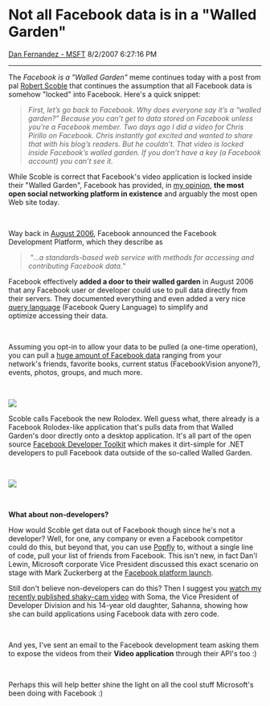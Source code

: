 <div id="page">

# Not all Facebook data is in a "Walled Garden"

[Dan Fernandez -
MSFT](https://social.msdn.microsoft.com/profile/Dan%20Fernandez%20-%20MSFT)
8/2/2007 6:27:16 PM

-----

<div id="content">

The *Facebook is a "Walled Garden"* meme continues today with a post
from pal [Robert
Scoble](http://scobleizer.com/2007/08/02/the-latest-shiny-social-object-an-opencontrollable-social-network/) that
continues the assumption that all Facebook data is somehow "locked" into
Facebook. Here's a quick snippet:

> *First, let’s go back to Facebook. Why does everyone say it’s a
> “walled garden?” Because you can’t get to data stored on Facebook
> unless you’re a Facebook member. Two days ago I did a video for Chris
> Pirillo on Facebook. Chris instantly got excited and wanted to share
> that with his blog’s readers. But he couldn’t. That video is locked
> inside Facebook’s walled garden. If you don’t have a key (a Facebook
> account) you can’t see it.*

While Scoble is correct that Facebook's video application is locked
inside their "Walled Garden", Facebook has provided, in [my
opinion](http://blogs.msdn.com/danielfe/articles/106589.aspx), **the
most open social networking platform in existence** and arguably the
most open Web site today.

 

Way back in
[August 2006](http://blog.facebook.com/blog.php?blog_id=company&blogger=8055),
Facebook announced the Facebook Development Platform, which they
describe as

>  "...*a standards-based web service with methods for accessing and
> contributing Facebook data.*"

Facebook effectively **added a door to their walled garden** in August
2006 that any Facebook user or developer could use to pull data directly
from their servers. They documented everything and even added a very
nice [query language](http://blog.facebook.com/blog.php?post=2245872130)
(Facebook Query Language) to simplify and optimize accessing their data.

 

Assuming you opt-in to allow your data to be pulled (a one-time
operation), you can pull a [huge amount of Facebook
data](http://developers.facebook.com/documentation.php?v=1.0&doc=fql)
ranging from your network's friends, favorite books, current status
(FacebookVision anyone?), events, photos, groups, and much
more.

 

![](https://msdnshared.blob.core.windows.net/media/TNBlogsFS/BlogFileStorage/blogs_msdn/coding4fun/WindowsLiveWriter/FacebookDeveloperToolkit_F357/wpF_thumb.jpg)

Scoble calls Facebook the new Rolodex. Well guess what, there already is
a Facebook Rolodex-like application that's pulls data from that Walled
Garden's door directly onto a desktop application. It's all part of the
open source [Facebook Developer
Toolkit](http://blogs.msdn.com/coding4fun/archive/2007/05/24/2854939.aspx)
which makes it dirt-simple for .NET developers to pull Facebook data
outside of the so-called Walled
Garden. 

 

![](https://msdnshared.blob.core.windows.net/media/TNBlogsFS/BlogFileStorage/blogs_msdn/danielfe/WindowsLiveWriter/FacebookF8EventPhotos_105F9/danl%5B4%5D.jpg)

 

**What about non-developers?**

How would Scoble get data out of Facebook though since he's not a
developer? Well, for one, any company or even a Facebook competitor
could do this, but beyond that, you can use
[Popfly](http://www.popfly.com) to, without a single line of code, pull
your list of friends from Facebook. This isn't new, in fact Dan'l Lewin,
Microsoft corporate Vice President discussed this exact scenario on
stage with Mark Zuckerberg at the [Facebook platform
launch](http://blogs.msdn.com/danielfe/archive/2007/05/24/facebook-f8-event-photos.aspx).

Still don't believe non-developers can do this? Then I suggest
you [watch my recently published shaky-cam
video](http://blogs.msdn.com/somasegar/archive/2007/07/27/playing-around-w-popfly-and-facebook.aspx)
with Soma, the Vice President of Developer Division and his 14-year old
daughter, Sahanna, showing how she can build applications using Facebook
data with <span class="underline">zero</span> code.

 

And yes, I've sent an email to the Facebook development team asking them
to expose the videos from their **Video application** through their
API's too :)

 

Perhaps this will help better shine the light on all the cool stuff
Microsoft's been doing with Facebook :)

</div>

</div>

